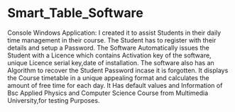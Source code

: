 # Smart_Table_Software
Console Windows Application:
I created it to assist Students in their daily time management in their course.
The Student has to register with their details and setup a Password.
The Software Automatically issues the Student with a Licence which contains Activation key of the software,
unique Licence serial key,date of installation.
The software also has an Algorithm to recover the Student Password incase it is forgotten.
It displays the Course timetable in a unique appealing format and calculates the amount of free time for each day.
It Has default values and Information of Bsc Applied Physics and Computer Science Course from Multimedia University,for testing Purposes.
